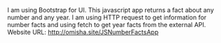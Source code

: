 I am using Bootstrap for UI. This javascript app returns a fact about any number and any year. I am using HTTP request to get information for number facts and using fetch to get year facts from the external API.
Website URL: http://omisha.site/JSNumberFactsApp
